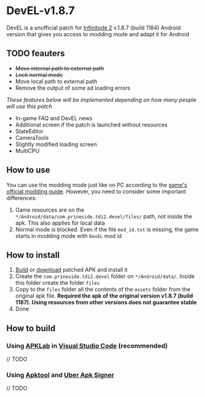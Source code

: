 # DevEL-v1.8.7

DevEL is a unofficial patch for [Infinitode 2](https://infinitode.prineside.com/) v.1.8.7 (build 1184) Android version that gives you access to modding mode and adapt it for Android

## TODO feauters

* ~~Move internal path to external path~~
* ~~Lock normal mode~~
* Move local path to external path
* Remove the output of some ad loading errors

*These features below will be implemented depending on how many people will use this patch*
* In-game FAQ and DevEL news
* Additional screen if the patch is launched without resources
* StateEditor
* CameraTools
* Slightly modified loading screen
* MultiCPU

## How to use

You can use the modding mode just like on PC according to the [game's official modding guide](https://infinitode.prineside.com/modding/?p=index). However, you need to consider some important differences:
1. Game resources are on the <code>*/Android/data/com.prineside.tdi2.devel/files/</code> path, not inside the apk. This also applies for local data
2. Normal mode is blocked. Even if the file <code>mod_id.txt</code> is missing, the game starts in modding mode with <code>DevEL</code> mod id

## How to install

1. [Build](#how-to-build) or [download](https://github.com/ELfox513/DevEL-v1.8.7/releases) patched APK and install it
2. Create the <code>com.prineside.tdi2.devel</code> folder on <code>*/Android/data/</code>. Inside this folder create the folder <code>files</code>
3. Copy to the <code>files</code> folder all the contents of the <code>assets</code> folder from the original apk file. **Required the apk of the original version v1.8.7 (build 1187). Using resources from other versions does not guarantee stable**
4. Done

## How to build

### Using [APKLab](https://marketplace.visualstudio.com/items?itemName=Surendrajat.apklab) in [Visual Studio Code](https://code.visualstudio.com/) (recommended)

  // TODO

### Using [Apktool](https://ibotpeaches.github.io/Apktool/) and [Uber Apk Signer](https://github.com/patrickfav/uber-apk-signer)

  // TODO
